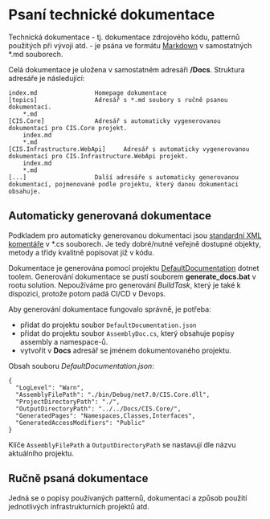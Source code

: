 ﻿# Psaní technické dokumentace
Technická dokumentace - tj. dokumentace zdrojového kódu, patternů použitých při vývoji atd. - je psána ve formátu [Markdown](https://www.markdownguide.org/basic-syntax/) v samostatných *.md souborech.

Celá dokumentace je uložena v samostatném adresáři **/Docs**. Struktura adresáře je následující:

```
index.md				Homepage dokumentace
[topics]				Adresář s *.md soubory s ručně psanou dokumentací.
	*.md
[CIS.Core]				Adresář s automaticky vygenerovanou dokumentací pro CIS.Core projekt.
	index.md
	*.md
[CIS.Infrastructure.WebApi]		Adresář s automaticky vygenerovanou dokumentací pro CIS.Infrastructure.WebApi projekt.
	index.md
	*.md
[...]					Další adresáře s automaticky generovanou dokumentací, pojmenované podle projektu, který danou dokumentaci obsahuje.
```

## Automaticky generovaná dokumentace
Podkladem pro automaticky generovanou dokumentaci jsou [standardní XML komentáře](https://learn.microsoft.com/en-us/dotnet/csharp/language-reference/xmldoc/recommended-tags) v *.cs souborech. 
Je tedy dobré/nutné veřejně dostupné objekty, metody a třídy kvalitně popisovat již v kódu.  

Dokumentace je generována pomocí projektu [DefaultDocumentation](https://github.com/Doraku/DefaultDocumentation) dotnet toolem. Generování dokumentace se pustí souborem **generate_docs.bat** v rootu solution.
Nepoužíváme pro generování *BuildTask*, který je také k dispozici, protože potom padá CI/CD v Devops.

Aby generování dokumentace fungovalo správně, je potřeba:
- přidat do projektu soubor `DefaultDocumentation.json`
- přidat do projektu soubor `AssemblyDoc.cs`, který obsahuje popisy assembly a namespace-ů.
- vytvořit v **Docs** adresář se jménem dokumentovaného projektu.

Obsah souboru *DefaultDocumentation.json*:
```
{
  "LogLevel": "Warn",
  "AssemblyFilePath": "./bin/Debug/net7.0/CIS.Core.dll",
  "ProjectDirectoryPath": "./",
  "OutputDirectoryPath": "../../Docs/CIS.Core/",
  "GeneratedPages": "Namespaces,Classes,Interfaces",
  "GeneratedAccessModifiers": "Public"
}
```
Klíče `AssemblyFilePath` a `OutputDirectoryPath` se nastavují dle názvu aktuálního projektu.

## Ručně psaná dokumentace
Jedná se o popisy používaných patternů, dokumentaci a způsob použití jednotlivých infrastrukturních projektů atd.
